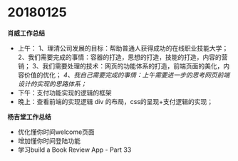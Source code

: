 # 20180125

**肖威工作总结**
- 上午：
1、理清公司发展的目标：帮助普通人获得成功的在线职业技能大学；
2、我们需要完成的事情：容器的打造，思想的打造，技能的打造，内容的营销；
3、我们需要处理的技术：网页的功能体系的打造，前端页面的美化，内容价值的优化；
*4、我自己需要完成的事情：上午需要进一步的思考网页前端设计的实现的思路体系；*
- 下午：支付功能实现的逻辑的框架
- 晚上：查看前端的实现逻辑 div 的布局，css的呈现+支付逻辑的实现；

**杨吉堂工作总结**
- 优化懂你时间welcome页面
- 增加懂你时间登陆功能
- 学习build a Book Review App - Part 33
